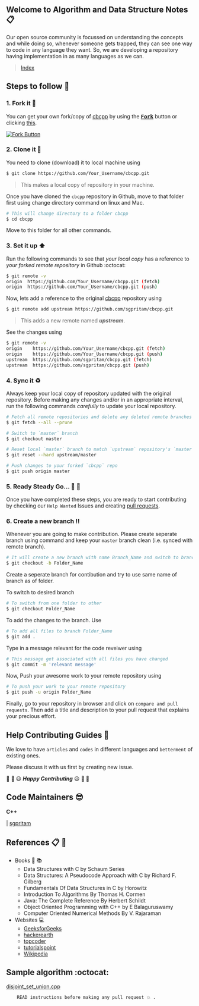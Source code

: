 ## Welcome to Algorithm and Data Structure Notes :clipboard:

Our open source community is focussed on understanding the concepts and while doing so, whenever someone gets trapped, they can see one way to code in any language they want. So, we are developing a repository having implementation in as many languages as we can.

> [Index](INDEX.md)

## Steps to follow :scroll:

### 1. Fork it :fork_and_knife:

You can get your own fork/copy of [cbcpp](https://github.com/sgpritam/cbcpp) by using the <a href="https://github.com/sgpritam/cbcpp/new/master?readme=1#fork-destination-box"><kbd><b>Fork</b></kbd></a> button or clicking [this](https://github.com/sgpritam/cbcpp/new/master?readme=1#fork-destination-box).

 [![Fork Button](https://help.github.com/assets/images/help/repository/fork_button.jpg)](https://github.com/sgpritam/cbcpp)

### 2. Clone it :busts_in_silhouette:

You need to clone (download) it to local machine using

```sh
$ git clone https://github.com/Your_Username/cbcpp.git
```

> This makes a local copy of repository in your machine.

Once you have cloned the `cbcpp` repository in Github, move to that folder first using change directory command on linux and Mac.

```sh
# This will change directory to a folder cbcpp
$ cd cbcpp
```

Move to this folder for all other commands.

### 3. Set it up :arrow_up:

Run the following commands to see that *your local copy* has a reference to *your forked remote repository* in Github :octocat:

```sh
$ git remote -v
origin  https://github.com/Your_Username/cbcpp.git (fetch)
origin  https://github.com/Your_Username/cbcpp.git (push)
```

Now, lets add a reference to the original [cbcpp](https://github.com/sgpritam/cbcpp) repository using

```sh
$ git remote add upstream https://github.com/sgpritam/cbcpp.git
```

> This adds a new remote named ***upstream***.

See the changes using

```sh
$ git remote -v
origin    https://github.com/Your_Username/cbcpp.git (fetch)
origin    https://github.com/Your_Username/cbcpp.git (push)
upstream  https://github.com/sgpritam/cbcpp.git (fetch)
upstream  https://github.com/sgpritam/cbcpp.git (push)
```

### 4. Sync it :recycle:

Always keep your local copy of repository updated with the original repository.
Before making any changes and/or in an appropriate interval, run the following commands *carefully* to update your local repository.

```sh
# Fetch all remote repositories and delete any deleted remote branches
$ git fetch --all --prune

# Switch to `master` branch
$ git checkout master

# Reset local `master` branch to match `upstream` repository's `master` branch
$ git reset --hard upstream/master

# Push changes to your forked `cbcpp` repo
$ git push origin master
```

### 5. Ready Steady Go... :turtle: :rabbit2:

Once you have completed these steps, you are ready to start contributing by checking our `Help Wanted` Issues and creating [pull requests](https://github.com/sgpritam/cbcpp/pulls).

### 6. Create a new branch :bangbang:

Whenever you are going to make contribution. Please create seperate branch using command and keep your `master` branch clean (i.e. synced with remote branch).

```sh
# It will create a new branch with name Branch_Name and switch to branch Folder_Name
$ git checkout -b Folder_Name
```

Create a seperate branch for contibution and try to use same name of branch as of folder.

To switch to desired branch

```sh
# To switch from one folder to other
$ git checkout Folder_Name
```

To add the changes to the branch. Use

```sh
# To add all files to branch Folder_Name
$ git add .
```

Type in a message relevant for the code reveiwer using

```sh
# This message get associated with all files you have changed
$ git commit -m 'relevant message'
```

Now, Push your awesome work to your remote repository using

```sh
# To push your work to your remote repository
$ git push -u origin Folder_Name
```

Finally, go to your repository in browser and click on `compare and pull requests`.
Then add a title and description to your pull request that explains your precious effort.

## Help Contributing Guides :crown:

We love to have `articles` and `codes` in different languages and `betterment` of existing ones.

Please discuss it with us first by creating new issue.

:tada: :confetti_ball: :smiley: _**Happy Contributing**_ :smiley: :confetti_ball: :tada:

## Code Maintainers  :sunglasses:

**C++**

| [sgpritam](https://github.com/sgpritam)

## References :clipboard: :scroll:

- Books :book: :books:
    - Data Structures with C by Schaum Series
    - Data Structures: A Pseudocode Approach with C by Richard F. Gilberg
    - Fundamentals Of Data Structures in C by Horowitz
    - Introduction To Algorithms By Thomas H. Cormen
    - Java: The Complete Reference By Herbert Schildt
    - Object Oriented Programming with C++ by E Balaguruswamy
    - Computer Oriented Numerical Methods By V. Rajaraman 
- Websites :computer:
    - [GeeksforGeeks](http://www.geeksforgeeks.org)
    - [hackerearth](https://www.hackerearth.com/notes)
    - [topcoder](https://www.topcoder.com/community/data-science/data-science-tutorials)
    - [tutorialspoint](http://www.tutorialspoint.com)
    - [Wikipedia](https://en.wikipedia.org)

## Sample algorithm :octocat: 
 [disjoint_set_union.cpp](Algorithms/disjoint_set_union/disjoint_set_union.cpp)

        READ instructions before making any pull request 💥 .